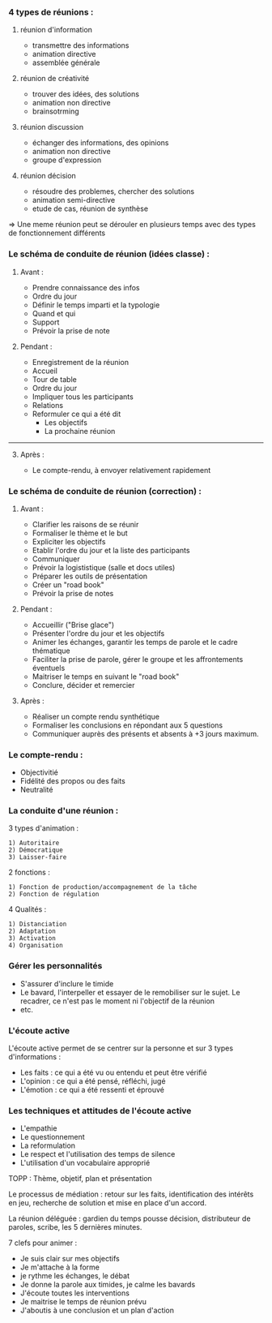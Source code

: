 ### 4 types de réunions :

1) réunion d'information
	- transmettre des informations
	- animation directive
	- assemblée générale
	
2) réunion de créativité
	- trouver des idées, des solutions
	- animation non directive
	- brainsotrming
	
3) réunion discussion
	- échanger des informations, des opinions
	- animation non directive
	- groupe d'expression
	
4) réunion décision
	- résoudre des problemes, chercher des solutions
	- animation semi-directive
	- etude de cas, réunion de synthèse
	
=> Une meme réunion peut se dérouler en plusieurs temps avec des types de fonctionnement différents

### Le schéma de conduite de réunion (idées classe) :

1) Avant :

	- Prendre connaissance des infos
	- Ordre du jour
	- Définir le temps imparti et la typologie
	- Quand et qui
	- Support
	- Prévoir la prise de note

2) Pendant :

	- Enregistrement de la réunion
	- Accueil
	- Tour de table
	- Ordre du jour
	- Impliquer tous les participants
	- Relations
	- Reformuler ce qui a été dit
		- Les objectifs
		- La prochaine réunion
	
------

3) Après :

	- Le compte-rendu, à envoyer relativement rapidement

### Le schéma de conduite de réunion (correction) :

1) Avant :

	- Clarifier les raisons de se réunir
	- Formaliser le thème et le but
	- Expliciter les objectifs
	- Etablir l'ordre du jour et la liste des participants
	- Communiquer
	- Prévoir la logististique (salle et docs utiles)
	- Préparer les outils de présentation
	- Créer un "road book"
	- Prévoir la prise de notes

2) Pendant :

	- Accueillir ("Brise glace")
	- Présenter l'ordre du jour et les objectifs
	- Animer les échanges, garantir les temps de parole et le cadre thématique
	- Faciliter la prise de parole, gérer le groupe et les affrontements éventuels
	- Maitriser le temps en suivant le "road book"
	- Conclure, décider et remercier

3) Après :

	- Réaliser un compte rendu synthétique
	- Formaliser les conclusions en répondant aux 5 questions
	- Communiquer auprès des présents et absents à +3 jours maximum.

### Le compte-rendu :

- Objectivitié
- Fidélité des propos ou des faits
- Neutralité

### La conduite d'une réunion :

3 types d'animation :

	1) Autoritaire
	2) Démocratique
	3) Laisser-faire
	
2 fonctions :

	1) Fonction de production/accompagnement de la tâche
	2) Fonction de régulation
	
4 Qualités :

	1) Distanciation
	2) Adaptation
	3) Activation
	4) Organisation

### Gérer les personnalités

- S'assurer d'inclure le timide
- Le bavard, l'interpeller et essayer de le remobiliser sur le sujet. Le recadrer, ce n'est pas le moment ni l'objectif de la réunion
- etc.

### L'écoute active

L'écoute active permet de se centrer sur la personne et sur 3 types d'informations :

- Les faits : ce qui a été vu ou entendu et peut être vérifié
- L'opinion : ce qui a été pensé, réfléchi, jugé
- L'émotion : ce qui a été ressenti et éprouvé

### Les techniques et attitudes de l'écoute active

- L'empathie
- Le questionnement
- La reformulation
- Le respect et l'utilisation des temps de silence
- L'utilisation d'un vocabulaire approprié

TOPP : Thème, objetif, plan et présentation

Le processus de médiation : retour sur les faits, identification des intérêts en jeu, recherche de solution et mise en place d'un accord.

La réunion déléguée : gardien du temps pousse décision, distributeur de paroles, scribe, les 5 dernières minutes.

7 clefs pour animer :

- Je suis clair sur mes objectifs
- Je m'attache à la forme
- je rythme les échanges, le débat
- Je donne la parole aux timides, je calme les bavards
- J'écoute toutes les interventions
- Je maitrise le temps de réunion prévu
- J'aboutis à une conclusion et un plan d'action




















































